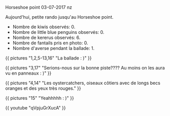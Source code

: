 Horseshoe point
03-07-2017
nz

Aujourd'hui, petite rando jusqu'au Horseshoe point.

* Nombre de kiwis observés: 0.
* Nombre de little blue penguins observés: 0.
* Nombre de kererus observés: 6.
* Nombre de fantails pris en photo: 0.
* Nombre d'averse pendant la ballade: 1.

{{ pictures "1,2,5-13,16" "La ballade : )" }}

{{ pictures "3,17" "Serions-nous sur la bonne piste???? Au moins on les aura vu en panneaux : )" }}

{{ pictures "4,14" "Les oystercatchers, oiseaux côtiers avec de longs becs oranges et des yeux très rouges." }}

{{ pictures "15" "Yeahhhhh :  )" }}

<div class="center">
  {{ youtube "qVpjuGrXucA" }}
</div>
